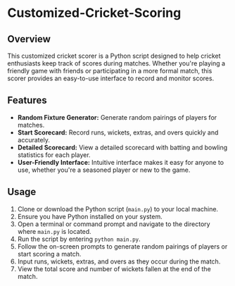 # Customized-Cricket-Scoring

## Overview
This customized cricket scorer is a Python script designed to help cricket enthusiasts keep track of scores during matches. Whether you're playing a friendly game with friends or participating in a more formal match, this scorer provides an easy-to-use interface to record and monitor scores.

## Features
- **Random Fixture Generator:** Generate random pairings of players for matches.
- **Start Scorecard:** Record runs, wickets, extras, and overs quickly and accurately.
- **Detailed Scorecard:** View a detailed scorecard with batting and bowling statistics for each player.
- **User-Friendly Interface:** Intuitive interface makes it easy for anyone to use, whether you're a seasoned player or new to the game.

## Usage
1. Clone or download the Python script (`main.py`) to your local machine.
2. Ensure you have Python installed on your system.
3. Open a terminal or command prompt and navigate to the directory where `main.py` is located.
4. Run the script by entering `python main.py`.
5. Follow the on-screen prompts to generate random pairings of players or start scoring a match.
6. Input runs, wickets, extras, and overs as they occur during the match.
7. View the total score and number of wickets fallen at the end of the match.
